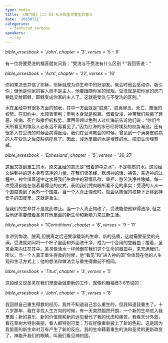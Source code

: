 ```yaml
---
type: media
title: 《做门徒》（二）02 从水和圣灵重生的意义
date: '20150721'
categories:
  - featured_sermons
speakers:
  - ray
---
```

$bible_verses book='John', chapter='3', verses='5-8'$

有一位将要受洗的福音朋友问我：“受洗与不受洗有什么区别？”我回答说：“

$bible_verses book='Acts', chapter='22', verses='16'$

你如果决志并信了耶稣，耶稣就成为你生命中的好朋友。聚会时他会感动你，吸引你；但他是你家的客人而不是主人，他要跟随你家的规矩。受洗就是把你家的房门钥匙交给耶稣，耶稣变成你家的主人了。这就是受洗与不受洗的区别。”

水在圣经中有很多方面的预表，其中一方面就是“脱离”，脱离罪恶、死亡、撒但的权势。在旧约中，水预表审判；审判本身就是脱离。借着受浸，神带我们脱离了罪恶、疾病、死亡和撒但的权势。摩西带领以色列人过红海前告诉他们说：“你们今天所看见的埃及人必永远不再看见了。”因为红海的水已经将埃及的权势淹没。还有很多人在受洗的时候会病得医治。我们在台湾教会的时候，曾见到一个满身皮肤病的人在受洗之后皮肤病痊愈了。因此，浸池里面的水是埋葬的水，把旧生命埋葬掉。

$bible_verses book='Ephesians', chapter='5', verses='26,27'$

这里又提到重生的水，原文圣经的意思是“借着道中之水”，不是物质的水。这段经文讲到神的道本身有洁净的力量。在我们读圣经、默想神的话、祷告、亲近神的过程中，神会借着道中之水将我们生命中的邪情私欲、重担、愁苦洗净并除掉。每一次受浸都是在借着看得见的仪式，表明我们凭肉眼所看不见的事实：受浸的人从一个国度搬到了另外一个国度。当一个人真正悔改时，就会从撒但的权势下迁移到神爱子的国度里，这就是重生。

但我们的生命并不是就此停止。当一个人真正悔改了，受洗能使他罪得洁净, 但之后他还需要借着圣灵在他里面的新生命和新能力来过新生活。

$bible_verses book='1 Corinthians', chapter='6', verses='9-11'$

水讲到悔改、脱离,但脱离之后还要承载新的生命、新的品质，这就需要圣灵的充满。受洗就如同将一个杯子里面和外面洗干净，成为一个合用的空器皿；接着，圣灵会来内住在其中。圣灵像活水一样倾倒在我们这个生命的器皿中，来充满我们。所以，当一个人真正重生得救的时候，他“看见”和“进入神的国”会体现在他的人生观和生活方式上；他的想法和做法会与重生得救前不相同。

$bible_verses book='Titus', chapter='3', verses='5'$

这段经文说圣灵在我们里面会做更新的工作，就像约翰福音3:8节说的：

$bible_verses book='John', chapter='3', verses='8'$

我回顾自己重生得救的经历，我并不知道自己怎么重生的，但我知道我重生了。十六岁那年，我在寻找人生方向的时候，有一天突然豁然开朗，一个新的生命进入我里面；新的喜乐、新的价值观和新的远见替代了我的忧虑和痛苦。我看天分外蓝，看花草树木特别美丽，看人都特别可爱；万有好像重新披上了新的色彩。这是因为我里面的新生命对万有产生了新的反应。我的生命藉着重生的洗和圣灵的更新改变了。神能开我们的眼睛，叫我们看见神的国。
